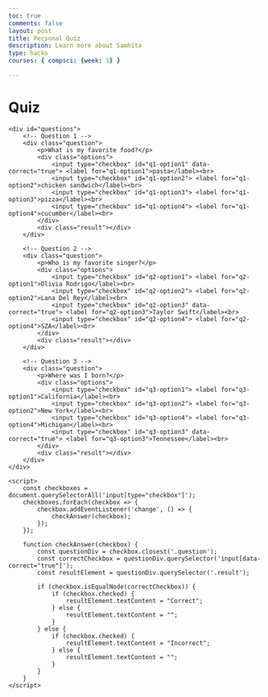 ```yaml
---
toc: true
comments: false
layout: post
title: Personal Quiz
description: Learn more about Samhita
type: hacks
courses: { compsci: {week: 1} }

---
```


<html>
<head>
    <title>Quiz</title>
</head>
<body>
    <h1>Quiz</h1>
    
    <div id="questions">
        <!-- Question 1 -->
        <div class="question">
            <p>What is my favorite food?</p>
            <div class="options">
                <input type="checkbox" id="q1-option1" data-correct="true"> <label for="q1-option1">pasta</label><br>
                <input type="checkbox" id="q1-option2"> <label for="q1-option2">chicken sandwich</label><br>
                <input type="checkbox" id="q1-option3"> <label for="q1-option3">pizza</label><br>
                <input type="checkbox" id="q1-option4"> <label for="q1-option4">cucumber</label><br>
            </div>
            <div class="result"></div>
        </div>

        <!-- Question 2 -->
        <div class="question">
            <p>Who is my favorite singer?</p>
            <div class="options">
                <input type="checkbox" id="q2-option1"> <label for="q2-option1">Olivia Rodrigo</label><br>
                <input type="checkbox" id="q2-option2"> <label for="q2-option2">Lana Del Rey</label><br>
                <input type="checkbox" id="q2-option3" data-correct="true"> <label for="q2-option3">Taylor Swift</label><br>
                <input type="checkbox" id="q2-option4"> <label for="q2-option4">SZA</label><br>
            </div>
            <div class="result"></div>
        </div>

        <!-- Question 3 -->
        <div class="question">
            <p>Where was I born?</p>
            <div class="options">
                <input type="checkbox" id="q3-option1"> <label for="q3-option1">California</label><br>
                <input type="checkbox" id="q3-option2"> <label for="q3-option2">New York</label><br>
                <input type="checkbox" id="q3-option4"> <label for="q3-option4">Michigan</label><br>
                <input type="checkbox" id="q3-option3" data-correct="true"> <label for="q3-option3">Tennessee</label><br>
            </div>
            <div class="result"></div>
        </div>
    </div>

    <script>
        const checkboxes = document.querySelectorAll('input[type="checkbox"]');
        checkboxes.forEach(checkbox => {
            checkbox.addEventListener('change', () => {
                checkAnswer(checkbox);
            });
        });

        function checkAnswer(checkbox) {
            const questionDiv = checkbox.closest('.question');
            const correctCheckbox = questionDiv.querySelector('input[data-correct="true"]');
            const resultElement = questionDiv.querySelector('.result');

            if (checkbox.isEqualNode(correctCheckbox)) {
                if (checkbox.checked) {
                    resultElement.textContent = "Correct";
                } else {
                    resultElement.textContent = "";
                }
            } else {
                if (checkbox.checked) {
                    resultElement.textContent = "Incorrect";
                } else {
                    resultElement.textContent = "";
                }
            }
        }
    </script>
</body>
</html>

